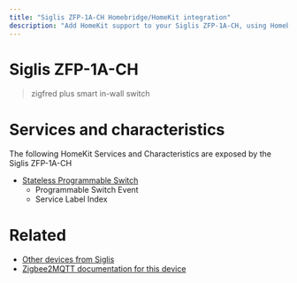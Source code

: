 ```yaml
---
title: "Siglis ZFP-1A-CH Homebridge/HomeKit integration"
description: "Add HomeKit support to your Siglis ZFP-1A-CH, using Homebridge, Zigbee2MQTT and homebridge-z2m."
---
```

<!---
This file has been GENERATED using src/docgen/docgen.ts
DO NOT EDIT THIS FILE MANUALLY!
-->
# Siglis ZFP-1A-CH
> zigfred plus smart in-wall switch


# Services and characteristics
The following HomeKit Services and Characteristics are exposed by
the Siglis ZFP-1A-CH

* [Stateless Programmable Switch](../../action.md)
  * Programmable Switch Event
  * Service Label Index


# Related
* [Other devices from Siglis](../index.md#siglis)
* [Zigbee2MQTT documentation for this device](https://www.zigbee2mqtt.io/devices/ZFP-1A-CH.html)